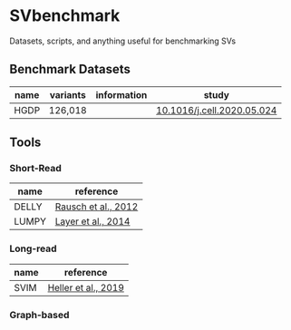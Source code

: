 # SVbenchmark
Datasets, scripts, and anything useful for benchmarking SVs




## Benchmark Datasets

| name | variants | information | study |
| ---- | -------- | ----------- | ------- |
| HGDP | 126,018 |  | [10.1016/j.cell.2020.05.024](https://www.cell.com/cell/fulltext/S0092-8674(20)30619-X?_returnURL=https%3A%2F%2Flinkinghub.elsevier.com%2Fretrieve%2Fpii%2FS009286742030619X%3Fshowall%3Dtrue)






## Tools


### Short-Read

| name | reference |
| ---- | --------- |
| DELLY | [Rausch et al., 2012](https://academic.oup.com/bioinformatics/article/28/18/i333/245403) |
| LUMPY | [Layer et al., 2014](https://genomebiology.biomedcentral.com/articles/10.1186/gb-2014-15-6-r84)

### Long-read

| name | reference |
| ---- | --------- |
| SVIM | [Heller et al., 2019](https://academic.oup.com/bioinformatics/article/35/17/2907/5298305)

### Graph-based 





